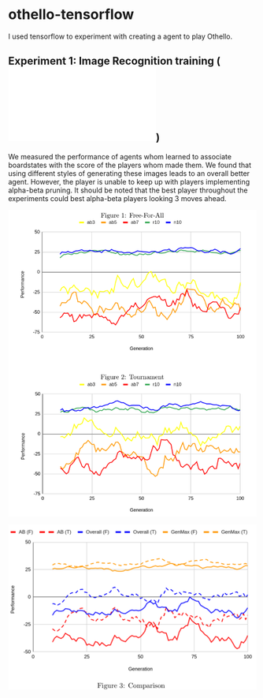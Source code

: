 # othello-tensorflow
I used tensorflow to experiment with creating a agent to play Othello.

## Experiment 1: Image Recognition training (![Full paper](papers/performance-using-image-recognition.pdf))

We measured the performance of agents whom learned to associate boardstates with the score of the players whom made them. We found that using different styles of generating these images leads to an overall better agent. However, the player is unable to keep up with players implementing alpha-beta pruning. It should be noted that the best player throughout the experiments could best alpha-beta players looking 3 moves ahead.

![Performance Measure](papers/paper1-graph1.png)

![Performance Comparison](papers/paper1-graph2.png)
